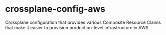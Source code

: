 # crossplane-config-aws
Crossplane configuration that provides various Composite Resource Claims that make it easier to provision production-level infrastructure in AWS

